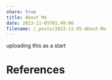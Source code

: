 ```yaml
---
share: true
title: About Me
date: 2023-11-05T01:48:00
filename: /_posts/2023-11-05-About-Me
---
```


uploading this as a start








# References



